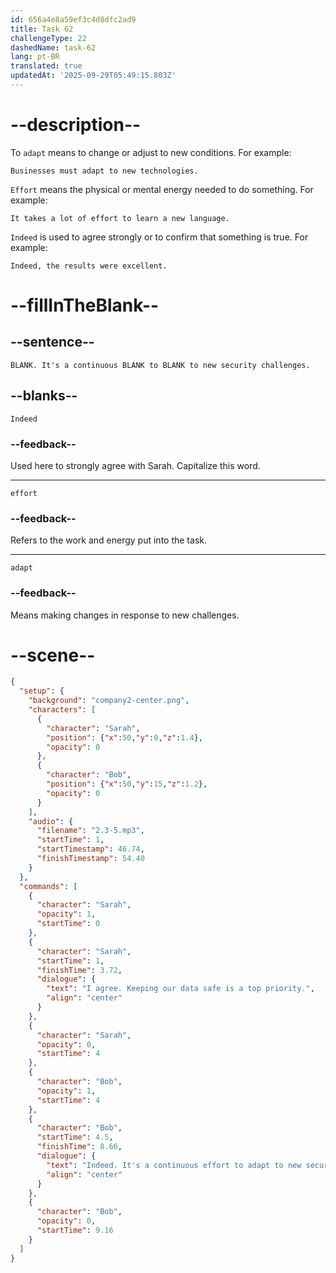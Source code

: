 ```yaml
---
id: 656a4e8a59ef3c4d8dfc2ad9
title: Task 62
challengeType: 22
dashedName: task-62
lang: pt-BR
translated: true
updatedAt: '2025-09-29T05:49:15.803Z'
---
```


<!--
AUDIO REFERENCE: 
Sarah: I agree. Keeping our data safe is a top priority.
Bob: Indeed. It's a continuous effort to adapt to new security challenges.
-->

# --description--

To `adapt` means to change or adjust to new conditions. For example:

`Businesses must adapt to new technologies.`

`Effort` means the physical or mental energy needed to do something. For example:

`It takes a lot of effort to learn a new language.` 

`Indeed` is used to agree strongly or to confirm that something is true. For example:

`Indeed, the results were excellent.` 

# --fillInTheBlank--

## --sentence--

`BLANK. It's a continuous BLANK to BLANK to new security challenges.`

## --blanks--

`Indeed`

### --feedback--

Used here to strongly agree with Sarah. Capitalize this word.

---

`effort`

### --feedback--

Refers to the work and energy put into the task.

---

`adapt`

### --feedback--

Means making changes in response to new challenges.

# --scene--

```json
{
  "setup": {
    "background": "company2-center.png",
    "characters": [
      {
        "character": "Sarah",
        "position": {"x":50,"y":0,"z":1.4},
        "opacity": 0
      },
      {
        "character": "Bob",
        "position": {"x":50,"y":15,"z":1.2},
        "opacity": 0
      }
    ],
    "audio": {
      "filename": "2.3-5.mp3",
      "startTime": 1,
      "startTimestamp": 46.74,
      "finishTimestamp": 54.40
    }
  },
  "commands": [
    {
      "character": "Sarah",
      "opacity": 1,
      "startTime": 0
    },
    {
      "character": "Sarah",
      "startTime": 1,
      "finishTime": 3.72,
      "dialogue": {
        "text": "I agree. Keeping our data safe is a top priority.",
        "align": "center"
      }
    },
    {
      "character": "Sarah",
      "opacity": 0,
      "startTime": 4
    },
    {
      "character": "Bob",
      "opacity": 1,
      "startTime": 4
    },
    {
      "character": "Bob",
      "startTime": 4.5,
      "finishTime": 8.66,
      "dialogue": {
        "text": "Indeed. It's a continuous effort to adapt to new security challenges.",
        "align": "center"
      }
    },
    {
      "character": "Bob",
      "opacity": 0,
      "startTime": 9.16
    }
  ]
}
```
